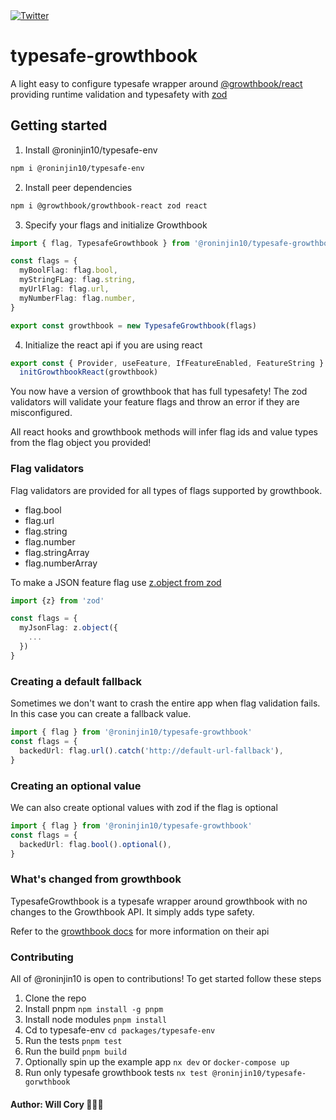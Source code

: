 <a href="https://twitter.com/fucory">
    <img alt="Twitter" src="https://img.shields.io/twitter/url.svg?label=%40fucory&style=social&url=https%3A%2F%2Ftwitter.com%2Ffucory" />
</a>

# typesafe-growthbook

A light easy to configure typesafe wrapper around [@growthbook/react](https://docs.growthbook.io/) providing runtime validation and typesafety with [zod](https://github.com/colinhacks/zod)

## Getting started

1. Install @roninjin10/typesafe-env

```bash
npm i @roninjin10/typesafe-env
```

2. Install peer dependencies

```bash
npm i @growthbook/growthbook-react zod react
```

3. Specify your flags and initialize Growthbook

```typescript
import { flag, TypesafeGrowthbook } from '@roninjin10/typesafe-growthbook'

const flags = {
  myBoolFlag: flag.bool,
  myStringFLag: flag.string,
  myUrlFlag: flag.url,
  myNumberFlag: flag.number,
}

export const growthbook = new TypesafeGrowthbook(flags)
```

4. Initialize the react api if you are using react

```typescript
export const { Provider, useFeature, IfFeatureEnabled, FeatureString } =
  initGrowthbookReact(growthbook)
```

You now have a version of growthbook that has full typesafety! The zod validators will validate your feature flags and throw an error if they are misconfigured.

All react hooks and growthbook methods will infer flag ids and value types from the flag object you provided!

### Flag validators

Flag validators are provided for all types of flags supported by growthbook.

- flag.bool
- flag.url
- flag.string
- flag.number
- flag.stringArray
- flag.numberArray

To make a JSON feature flag use [z.object from zod](https://zod.dev/?id=objects)

```typescript
import {z} from 'zod'

const flags = {
  myJsonFlag: z.object({
    ...
  })
}
```

### Creating a default fallback

Sometimes we don't want to crash the entire app when flag validation fails. In this case you can create a fallback value.

```typescript
import { flag } from '@roninjin10/typesafe-growthbook'
const flags = {
  backedUrl: flag.url().catch('http://default-url-fallback'),
}
```

### Creating an optional value

We can also create optional values with zod if the flag is optional

```typescript
import { flag } from '@roninjin10/typesafe-growthbook'
const flags = {
  backedUrl: flag.bool().optional(),
}
```

### What's changed from growthbook

TypesafeGrowthbook is a typesafe wrapper around growthbook with no changes to the Growthbook API. It simply adds type safety.

Refer to the [growthbook docs](https://docs.growthbook.io/lib/js) for more information on their api

### Contributing

All of @roninjin10 is open to contributions! To get started follow these steps

1. Clone the repo
2. Install pnpm `npm install -g pnpm`
3. Install node modules `pnpm install`
4. Cd to typesafe-env `cd packages/typesafe-env`
5. Run the tests `pnpm test`
6. Run the build `pnpm build`
7. Optionally spin up the example app `nx dev` or `docker-compose up`
8. Run only typesafe growthbook tests `nx test @roninjin10/typesafe-gorwthbook`

#### Author: Will Cory 👨🏻‍💻
